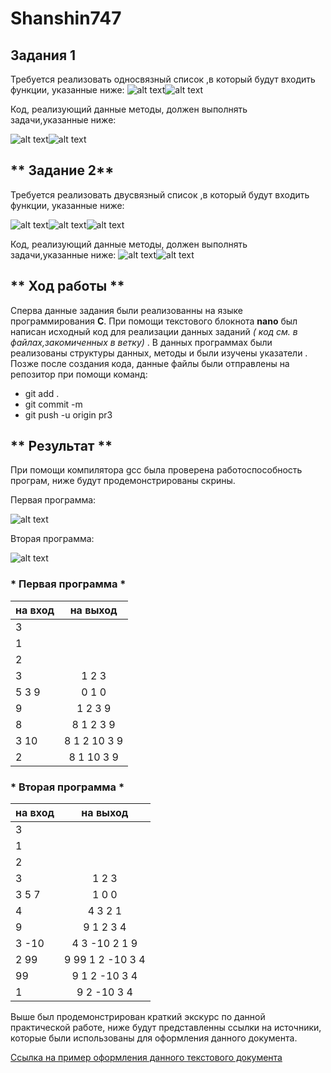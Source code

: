 # Shanshin747

## **Задания 1**

 Требуется реализовать односвязный список ,в который будут входить функции, указанные ниже:
 ![alt text](https://pp.userapi.com/c846522/v846522958/1c4374/ICcnQ5XxKp4.jpg)![alt text](https://pp.userapi.com/c846522/v846522958/1c437b/VyabgjfJCHQ.jpg)
 
Код, реализующий данные методы, должен выполнять задачи,указанные ниже:

![alt text](https://pp.userapi.com/c851124/v851124457/d5919/kNa1sRmQ248.jpg)![alt text](https://pp.userapi.com/c851124/v851124457/d592a/g9AExtOkF_w.jpg)
 
 ## ** Задание 2**
 
 Требуется реализовать двусвязный список ,в который будут входить функции, указанные ниже:
 
 ![alt text](https://pp.userapi.com/c851124/v851124713/dc31d/hqnX5tXjHLU.jpg)![alt text](https://pp.userapi.com/c851124/v851124713/dc325/980rc_QXt8k.jpg)![alt text](https://pp.userapi.com/c851124/v851124713/dc32c/vQIHd7QZcOQ.jpg)
 
 Код, реализующий данные методы, должен выполнять задачи,указанные ниже:
 ![alt text](https://pp.userapi.com/c851124/v851124713/dc33c/GC2szoja6b0.jpg)![alt text](https://pp.userapi.com/c851124/v851124713/dc343/8VTh4hx6mjE.jpg)

## ** Ход работы **

Сперва данные задания были реализованны на языке программирования **C**. При помощи текстового блокнота **nano** был написан исходный код для реализации данных заданий _( код см. в файлах,закомиченных в ветку)_ . В данных программах были реализованы структуры данных, методы и были изучены указатели . Позже после создания кода, данные файлы были отправлены на репозитор при помощи команд:
  - git add .  
  - git commit -m
  - git push -u origin pr3
  
  ## ** Результат **
  
  При помощи компилятора gcc была проверена работоспособность програм, ниже будут продемонстрированы скрины.
  
  Первая программа:
  
 ![alt text](https://pp.userapi.com/c850416/v850416713/171c/pmvk_E3NuyE.jpg)
 
  Вторая программа:
  
 ![alt text](https://pp.userapi.com/c850416/v850416713/1723/Eh2Kbc5tjR4.jpg)
 
 
 ### * Первая программа *
 
 
| на вход       |  на выход     | 
| ------------- |:-------------:| 
| 3             |               |
|1              |               | 
|2              |               |
|3              | 1 2 3         |
| 5 3 9         | 0 1 0         |
| 9             | 1 2 3 9       |
| 8             |8 1 2 3 9      |
|3 10           | 8 1 2 10 3 9  |
|2              | 8 1 10 3 9    |


  ### * Вторая программа *
  
| на вход       |  на выход         | 
| ------------- |:-----------------:| 
| 3             |                   |
|1              |                   |   
|2              |                   |
|3              | 1 2 3             |
| 3 5 7         | 1 0 0             |
| 4             | 4 3 2 1           |
| 9             | 9 1 2 3 4         |
|3 -10          | 4 3  -10 2 1 9    |
|2 99           | 9 99 1 2 -10 3 4  |
|99             | 9 1 2 -10 3 4     |
|1              |9 2 -10 3 4        |


  Выше был продемонстрирован краткий экскурс по данной практической работе, ниже будут представленны ссылки на источники, которые были использованы для оформления данного документа.
 
 [Ссылка на пример оформления данного текстового документа](https://github.com/adam-p/markdown-here/wiki/Markdown-Cheatsheet)
